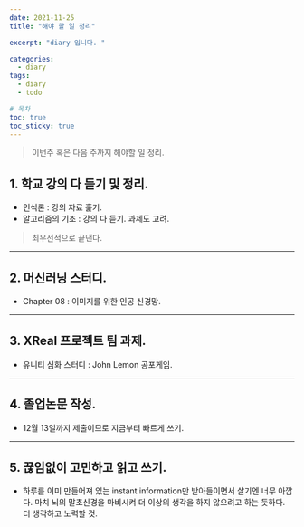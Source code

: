 ```yaml
---
date: 2021-11-25
title: "해야 할 일 정리"

excerpt: "diary 입니다. "

categories: 
  - diary
tags: 
  - diary
  - todo

# 목차
toc: true  
toc_sticky: true 
---
```


> 이번주 혹은 다음 주까지 해야할 일 정리.
          
## 1. 학교 강의 다 듣기 및 정리.

- 인식론 : 강의 자료 훑기.
- 알고리즘의 기초 : 강의 다 듣기. 과제도 고려.

> 최우선적으로 끝낸다.


---

## 2. 머신러닝 스터디. 

- Chapter 08 : 이미지를 위한 인공 신경망.

---

## 3. XReal 프로젝트 팀 과제.

- 유니티 심화 스터디 : John Lemon 공포게임.

---

## 4. 졸업논문 작성.

- 12월 13일까지 제출이므로 지금부터 빠르게 쓰기.

---

## 5. 끊임없이 고민하고 읽고 쓰기.

- 하루를 이미 만들어져 있는 instant information만 받아들이면서 살기엔 너무 아깝다. 마치 뇌의 말초신경을 마비시켜 더 이상의 생각을 하지 않으려고 하는 듯하다. 더 생각하고 노력할 것.